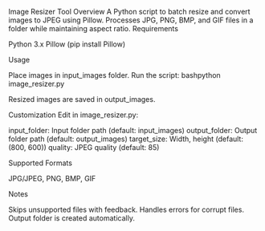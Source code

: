 Image Resizer Tool
Overview
A Python script to batch resize and convert images to JPEG using Pillow. Processes JPG, PNG, BMP, and GIF files in a folder while maintaining aspect ratio.
Requirements

Python 3.x
Pillow (pip install Pillow)

Usage

Place images in input_images folder.
Run the script:
bashpython image_resizer.py

Resized images are saved in output_images.

Customization
Edit in image_resizer.py:

input_folder: Input folder path (default: input_images)
output_folder: Output folder path (default: output_images)
target_size: Width, height (default: (800, 600))
quality: JPEG quality (default: 85)

Supported Formats

JPG/JPEG, PNG, BMP, GIF

Notes

Skips unsupported files with feedback.
Handles errors for corrupt files.
Output folder is created automatically.

